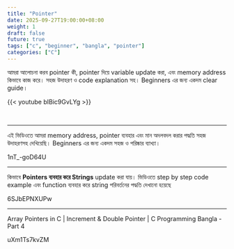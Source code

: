 ```yaml
---
title: "Pointer"
date: 2025-09-27T19:00:00+08:00
weight: 1
draft: false
future: true
tags: ["c", "beginner", "bangla", "pointer"]
categories: ["C"]
---
```


আমরা আলোচনা করব pointer কী, pointer দিয়ে variable update করা, এবং memory address কিভাবে কাজ করে। সহজ উদাহরণ ও code explanation সহ। Beginners এর জন্য একদম clear guide।

{{< youtube  bIBic9GvLYg >}}

<br>

<!-- thumb  Pointers in C | Easy Explanation with Examples (Bangla) -->

---

এই ভিডিওতে আমরা memory address, pointer ব্যবহার এবং মান অদলবদল করার পদ্ধতি সহজ উদাহরণসহ দেখিয়েছি। Beginners এর জন্য একদম সহজ ও পরিষ্কার ব্যাখ্যা।

1nT\_-goD64U

---

কিভাবে **Pointers ব্যবহার করে Strings** update করা যায়। ভিডিওতে step by step code example এবং function ব্যবহার করে string পরিবর্তনের পদ্ধতি দেখানো হয়েছে

6SJbEPNXUPw

---

Array Pointers in C | Increment & Double Pointer | C Programming Bangla - Part 4

uXm1Ts7kvZM
